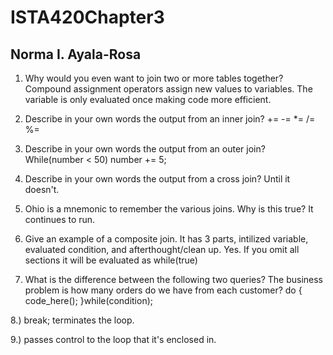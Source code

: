# ISTA420Chapter3

## Norma I. Ayala-Rosa

1. Why would you even want to join two or more tables together?
Compound assignment operators assign new values to variables. The variable is only evaluated once making code more efficient.

2. Describe in your own words the output from an inner join?
+= -= *= /= %=

3. Describe in your own words the output from an outer join?
While(number < 50) number += 5;

4. Describe in your own words the output from a cross join?
Until it doesn't.

5. Ohio is a mnemonic to remember the various joins.  Why is this true?
It continues to run.

6. Give an example of a composite join.
It has 3 parts, intilized variable, evaluated condition, and afterthought/clean up. Yes. If you omit all sections it will be evaluated as while(true)

7. What is the difference between the following two queries?  The business problem is
how many orders do we have from each customer?
do {
	code_here();
   }while(condition);

8.) break; terminates the loop.

9.) passes control to the loop that it's enclosed in.
